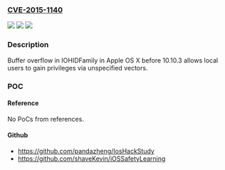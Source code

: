 ### [CVE-2015-1140](https://cve.mitre.org/cgi-bin/cvename.cgi?name=CVE-2015-1140)
![](https://img.shields.io/static/v1?label=Product&message=n%2Fa&color=blue)
![](https://img.shields.io/static/v1?label=Version&message=n%2Fa&color=blue)
![](https://img.shields.io/static/v1?label=Vulnerability&message=n%2Fa&color=brighgreen)

### Description

Buffer overflow in IOHIDFamily in Apple OS X before 10.10.3 allows local users to gain privileges via unspecified vectors.

### POC

#### Reference
No PoCs from references.

#### Github
- https://github.com/pandazheng/IosHackStudy
- https://github.com/shaveKevin/iOSSafetyLearning

